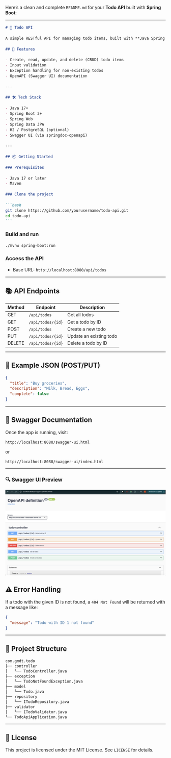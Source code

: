 Here’s a clean and complete `README.md` for your **Todo API** built with **Spring Boot**:

---

````markdown
# 📝 Todo API

A simple RESTful API for managing todo items, built with **Java Spring Boot**.

## 🚀 Features

- Create, read, update, and delete (CRUD) todo items
- Input validation
- Exception handling for non-existing todos
- OpenAPI (Swagger UI) documentation

---

## 🛠️ Tech Stack

- Java 17+
- Spring Boot 3+
- Spring Web
- Spring Data JPA
- H2 / PostgreSQL (optional)
- Swagger UI (via springdoc-openapi)

---

## 📦 Getting Started

### Prerequisites

- Java 17 or later
- Maven

### Clone the project

```bash
git clone https://github.com/yourusername/todo-api.git
cd todo-api
```
````

### Build and run

```bash
./mvnw spring-boot:run
```

### Access the API

- Base URL: `http://localhost:8080/api/todos`

---

## 📚 API Endpoints

| Method | Endpoint          | Description             |
| ------ | ----------------- | ----------------------- |
| GET    | `/api/todos`      | Get all todos           |
| GET    | `/api/todos/{id}` | Get a todo by ID        |
| POST   | `/api/todos`      | Create a new todo       |
| PUT    | `/api/todos/{id}` | Update an existing todo |
| DELETE | `/api/todos/{id}` | Delete a todo by ID     |

---

## 🧪 Example JSON (POST/PUT)

```json
{
  "title": "Buy groceries",
  "description": "Milk, Bread, Eggs",
  "complete": false
}
```

---

## 📖 Swagger Documentation

Once the app is running, visit:

```
http://localhost:8080/swagger-ui.html
```

or

```
http://localhost:8080/swagger-ui/index.html
```

---

### 🔍 Swagger UI Preview

![Swagger UI Screenshot](docs/swagger-ui.png)

## ⚠️ Error Handling

If a todo with the given ID is not found, a `404 Not Found` will be returned with a message like:

```json
{
  "message": "Todo with ID 1 not found"
}
```

---

## 🧹 Project Structure

```
com.gmdt.todo
├── controller
│   └── TodoController.java
├── exception
│   └── TodoNotFoundException.java
├── model
│   └── Todo.java
├── repository
│   └── ITodoRepository.java
├── validator
│   └── ITodoValidator.java
└── TodoApiApplication.java
```

---

## 📝 License

This project is licensed under the MIT License. See `LICENSE` for details.
